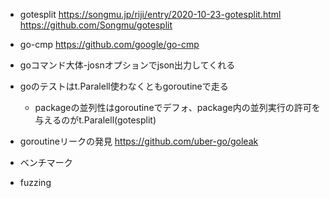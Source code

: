 - gotesplit
https://songmu.jp/riji/entry/2020-10-23-gotesplit.html
https://github.com/Songmu/gotesplit

- go-cmp
https://github.com/google/go-cmp

- goコマンド大体-josnオプションでjson出力してくれる

- goのテストはt.Paralell使わなくともgoroutineで走る
  - packageの並列性はgoroutineでデフォ、package内の並列実行の許可を与えるのがt.Paralell(gotesplit)

- goroutineリークの発見
  https://github.com/uber-go/goleak

- ベンチマーク
- fuzzing 